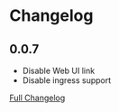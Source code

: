 # Changelog

## 0.0.7

* Disable Web UI link
* Disable ingress support

[Full Changelog](https://github.com/matt-FFFFFF/hassio-addon-repository/blob/master/teslamate/CHANGELOG.md)
